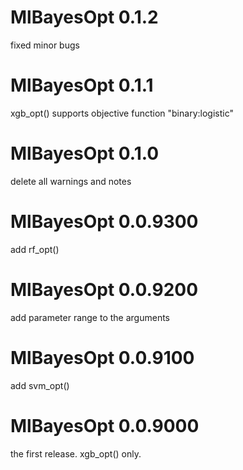 # MlBayesOpt 0.1.2
fixed minor bugs

# MlBayesOpt 0.1.1
xgb_opt() supports objective function "binary:logistic"

# MlBayesOpt 0.1.0
delete all warnings and notes

# MlBayesOpt 0.0.9300
add rf_opt()

# MlBayesOpt 0.0.9200
add parameter range to the arguments

# MlBayesOpt 0.0.9100
add svm_opt()

# MlBayesOpt 0.0.9000
the first release. xgb_opt() only.
